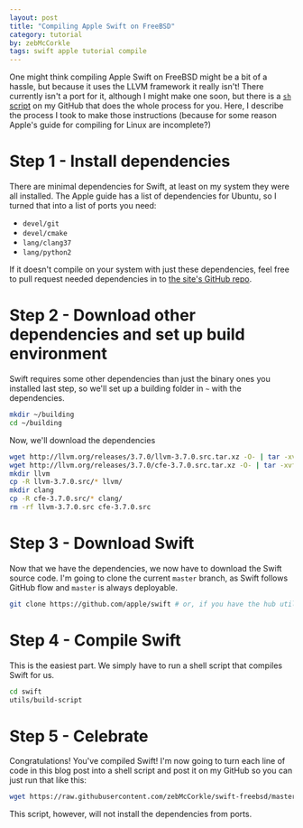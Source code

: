 ```yaml
---
layout: post
title: "Compiling Apple Swift on FreeBSD"
category: tutorial
by: zebMcCorkle
tags: swift apple tutorial compile
---
```


One might think compiling Apple Swift on FreeBSD might be a bit of a hassle, but because it uses the LLVM framework it really isn't! There currently isn't a port for it, although I might make one soon, but there is a [`sh` script](https://github.com/zebMcCorkle/swift-freebsd) on my GitHub that does the whole process for you. Here, I describe the process I took to make those instructions (because for some reason Apple's guide for compiling for Linux are incomplete?)

# Step 1 - Install dependencies

There are minimal dependencies for Swift, at least on my system they were all installed. The Apple guide has a list of dependencies for Ubuntu, so I turned that into a list of ports you need:

 - `devel/git`
 - `devel/cmake`
 - `lang/clang37`
 - `lang/python2`

If it doesn't compile on your system with just these dependencies, feel free to pull request needed dependencies in to [the site's GitHub repo](https://github.com/ID10T-Errors/ID10T-Errors.github.io).

# Step 2 - Download other dependencies and set up build environment

Swift requires some other dependencies than just the binary ones you installed last step, so we'll set up a building folder in `~` with the dependencies.

```bash
mkdir ~/building
cd ~/building
```

Now, we'll download the dependencies

```bash
wget http://llvm.org/releases/3.7.0/llvm-3.7.0.src.tar.xz -O- | tar -xvf -
wget http://llvm.org/releases/3.7.0/cfe-3.7.0.src.tar.xz -O- | tar -xvf -
mkdir llvm
cp -R llvm-3.7.0.src/* llvm/
mkdir clang
cp -R cfe-3.7.0.src/* clang/
rm -rf llvm-3.7.0.src cfe-3.7.0.src
```

# Step 3 - Download Swift

Now that we have the dependencies, we now have to download the Swift source code. I'm going to clone the current `master` branch, as Swift follows GitHub flow and `master` is always deployable.

```bash
git clone https://github.com/apple/swift # or, if you have the hub utility: hub clone apple/swift
```

# Step 4 - Compile Swift

This is the easiest part. We simply have to run a shell script that compiles Swift for us.

```bash
cd swift
utils/build-script
```

# Step 5 - Celebrate

Congratulations! You've compiled Swift! I'm now going to turn each line of code in this blog post into a shell script and post it on my GitHub so you can just run that like this:

```bash
wget https://raw.githubusercontent.com/zebMcCorkle/swift-freebsd/master/install.sh -O- | sh -
```

This script, however, will not install the dependencies from ports.
